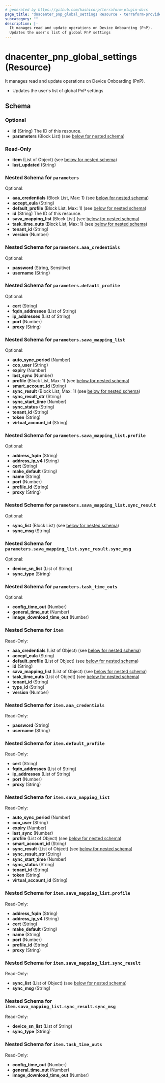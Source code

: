 ```yaml
---
# generated by https://github.com/hashicorp/terraform-plugin-docs
page_title: "dnacenter_pnp_global_settings Resource - terraform-provider-dnacenter"
subcategory: ""
description: |-
  It manages read and update operations on Device Onboarding (PnP).
  Updates the user's list of global PnP settings
---
```


# dnacenter_pnp_global_settings (Resource)

It manages read and update operations on Device Onboarding (PnP).

- Updates the user's list of global PnP settings



<!-- schema generated by tfplugindocs -->
## Schema

### Optional

- **id** (String) The ID of this resource.
- **parameters** (Block List) (see [below for nested schema](#nestedblock--parameters))

### Read-Only

- **item** (List of Object) (see [below for nested schema](#nestedatt--item))
- **last_updated** (String)

<a id="nestedblock--parameters"></a>
### Nested Schema for `parameters`

Optional:

- **aaa_credentials** (Block List, Max: 1) (see [below for nested schema](#nestedblock--parameters--aaa_credentials))
- **accept_eula** (String)
- **default_profile** (Block List, Max: 1) (see [below for nested schema](#nestedblock--parameters--default_profile))
- **id** (String) The ID of this resource.
- **sava_mapping_list** (Block List) (see [below for nested schema](#nestedblock--parameters--sava_mapping_list))
- **task_time_outs** (Block List, Max: 1) (see [below for nested schema](#nestedblock--parameters--task_time_outs))
- **tenant_id** (String)
- **version** (Number)

<a id="nestedblock--parameters--aaa_credentials"></a>
### Nested Schema for `parameters.aaa_credentials`

Optional:

- **password** (String, Sensitive)
- **username** (String)


<a id="nestedblock--parameters--default_profile"></a>
### Nested Schema for `parameters.default_profile`

Optional:

- **cert** (String)
- **fqdn_addresses** (List of String)
- **ip_addresses** (List of String)
- **port** (Number)
- **proxy** (String)


<a id="nestedblock--parameters--sava_mapping_list"></a>
### Nested Schema for `parameters.sava_mapping_list`

Optional:

- **auto_sync_period** (Number)
- **cco_user** (String)
- **expiry** (Number)
- **last_sync** (Number)
- **profile** (Block List, Max: 1) (see [below for nested schema](#nestedblock--parameters--sava_mapping_list--profile))
- **smart_account_id** (String)
- **sync_result** (Block List, Max: 1) (see [below for nested schema](#nestedblock--parameters--sava_mapping_list--sync_result))
- **sync_result_str** (String)
- **sync_start_time** (Number)
- **sync_status** (String)
- **tenant_id** (String)
- **token** (String)
- **virtual_account_id** (String)

<a id="nestedblock--parameters--sava_mapping_list--profile"></a>
### Nested Schema for `parameters.sava_mapping_list.profile`

Optional:

- **address_fqdn** (String)
- **address_ip_v4** (String)
- **cert** (String)
- **make_default** (String)
- **name** (String)
- **port** (Number)
- **profile_id** (String)
- **proxy** (String)


<a id="nestedblock--parameters--sava_mapping_list--sync_result"></a>
### Nested Schema for `parameters.sava_mapping_list.sync_result`

Optional:

- **sync_list** (Block List) (see [below for nested schema](#nestedblock--parameters--sava_mapping_list--sync_result--sync_list))
- **sync_msg** (String)

<a id="nestedblock--parameters--sava_mapping_list--sync_result--sync_list"></a>
### Nested Schema for `parameters.sava_mapping_list.sync_result.sync_msg`

Optional:

- **device_sn_list** (List of String)
- **sync_type** (String)




<a id="nestedblock--parameters--task_time_outs"></a>
### Nested Schema for `parameters.task_time_outs`

Optional:

- **config_time_out** (Number)
- **general_time_out** (Number)
- **image_download_time_out** (Number)



<a id="nestedatt--item"></a>
### Nested Schema for `item`

Read-Only:

- **aaa_credentials** (List of Object) (see [below for nested schema](#nestedobjatt--item--aaa_credentials))
- **accept_eula** (String)
- **default_profile** (List of Object) (see [below for nested schema](#nestedobjatt--item--default_profile))
- **id** (String)
- **sava_mapping_list** (List of Object) (see [below for nested schema](#nestedobjatt--item--sava_mapping_list))
- **task_time_outs** (List of Object) (see [below for nested schema](#nestedobjatt--item--task_time_outs))
- **tenant_id** (String)
- **type_id** (String)
- **version** (Number)

<a id="nestedobjatt--item--aaa_credentials"></a>
### Nested Schema for `item.aaa_credentials`

Read-Only:

- **password** (String)
- **username** (String)


<a id="nestedobjatt--item--default_profile"></a>
### Nested Schema for `item.default_profile`

Read-Only:

- **cert** (String)
- **fqdn_addresses** (List of String)
- **ip_addresses** (List of String)
- **port** (Number)
- **proxy** (String)


<a id="nestedobjatt--item--sava_mapping_list"></a>
### Nested Schema for `item.sava_mapping_list`

Read-Only:

- **auto_sync_period** (Number)
- **cco_user** (String)
- **expiry** (Number)
- **last_sync** (Number)
- **profile** (List of Object) (see [below for nested schema](#nestedobjatt--item--sava_mapping_list--profile))
- **smart_account_id** (String)
- **sync_result** (List of Object) (see [below for nested schema](#nestedobjatt--item--sava_mapping_list--sync_result))
- **sync_result_str** (String)
- **sync_start_time** (Number)
- **sync_status** (String)
- **tenant_id** (String)
- **token** (String)
- **virtual_account_id** (String)

<a id="nestedobjatt--item--sava_mapping_list--profile"></a>
### Nested Schema for `item.sava_mapping_list.profile`

Read-Only:

- **address_fqdn** (String)
- **address_ip_v4** (String)
- **cert** (String)
- **make_default** (String)
- **name** (String)
- **port** (Number)
- **profile_id** (String)
- **proxy** (String)


<a id="nestedobjatt--item--sava_mapping_list--sync_result"></a>
### Nested Schema for `item.sava_mapping_list.sync_result`

Read-Only:

- **sync_list** (List of Object) (see [below for nested schema](#nestedobjatt--item--sava_mapping_list--sync_result--sync_list))
- **sync_msg** (String)

<a id="nestedobjatt--item--sava_mapping_list--sync_result--sync_list"></a>
### Nested Schema for `item.sava_mapping_list.sync_result.sync_msg`

Read-Only:

- **device_sn_list** (List of String)
- **sync_type** (String)




<a id="nestedobjatt--item--task_time_outs"></a>
### Nested Schema for `item.task_time_outs`

Read-Only:

- **config_time_out** (Number)
- **general_time_out** (Number)
- **image_download_time_out** (Number)


